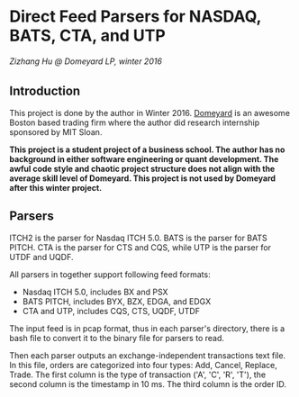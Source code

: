 # Direct Feed Parsers for NASDAQ, BATS, CTA, and UTP
###### Zizhang Hu @ Domeyard LP, winter 2016

## Introduction
This project is done by the author in Winter 2016. [Domeyard](http://www.domeyard.com/) is an awesome Boston based trading firm where the author did research internship sponsored by MIT Sloan.

__This project is a student project of a business school. The author has no background in either software engineering or quant development. The awful code style and chaotic project structure does not align with the average skill level of Domeyard. This project is not used by Domeyard after this winter project.__

## Parsers
ITCH2 is the parser for Nasdaq ITCH 5.0. BATS is the parser for BATS PITCH. CTA is the parser for CTS and CQS, while UTP is the parser for UTDF and UQDF.

All parsers in together support following feed formats:
- Nasdaq ITCH 5.0, includes BX and PSX
- BATS PITCH, includes BYX, BZX, EDGA, and EDGX
- CTA and UTP, includes CQS, CTS, UQDF, UTDF

The input feed is in pcap format, thus in each parser's directory, there is a bash file to convert it to the binary file for parsers to read.

Then each parser outputs an exchange-independent transactions text file. In this file, orders are categorized into four types: Add, Cancel, Replace, Trade. The first column is the type of transaction ('A', 'C', 'R', 'T'), the second column is the timestamp in 10 ms. The third column is the order ID.